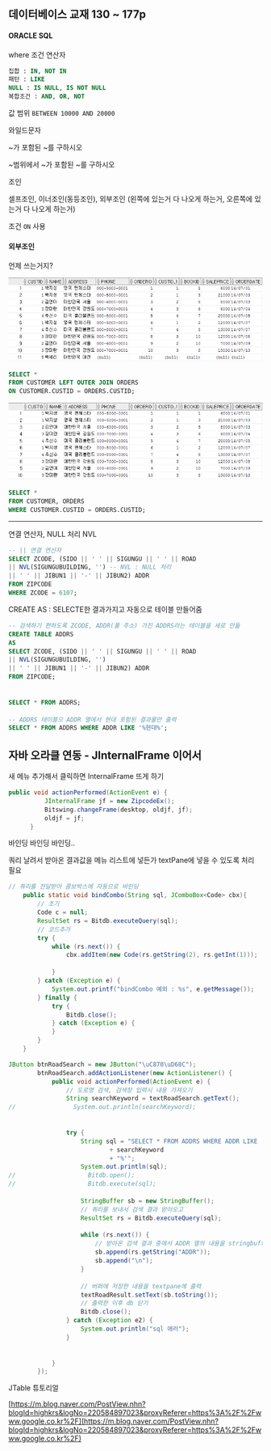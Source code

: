 ## 데이터베이스 교재 130 ~ 177p

#### ORACLE SQL

where 조건 연산자

```sql
집합 : IN, NOT IN
패턴 : LIKE
NULL : IS NULL, IS NOT NULL
복합조건 : AND, OR, NOT
```

값 범위 `BETWEEN 10000 AND 20000`

와일드문자

~가 포함된 ~를 구하시오

~범위에서 ~가 포함된 ~를 구하시오

조인

셀프조인, 이너조인\(동등조인\), 외부조인 \(왼쪽에 있는거 다 나오게 하는거, 오른쪽에 있는거 다 나오게 하는거\)

조건 `ON` 사용

#### 외부조인

언제 쓰는거지?

![](/assets/041001import.png)

```SQL
SELECT *
FROM CUSTOMER LEFT OUTER JOIN ORDERS
ON CUSTOMER.CUSTID = ORDERS.CUSTID;
```

![](/assets/041002import.png)

```SQL
SELECT *
FROM CUSTOMER, ORDERS
WHERE CUSTOMER.CUSTID = ORDERS.CUSTID;
```

---

연결 연산자, NULL 처리 NVL

```SQL
-- || 연결 연산자
SELECT ZCODE, (SIDO || ' ' || SIGUNGU || ' ' || ROAD
|| NVL(SIGUNGUBUILDING, '') -- NVL : NULL 처리
|| ' ' || JIBUN1 || '-' || JIBUN2) ADDR
FROM ZIPCODE
WHERE ZCODE = 6107;
```

CREATE AS : SELECTE한 결과가지고 자동으로 테이블 만들어줌

```SQL
-- 검색하기 편하도록 ZCODE, ADDR(풀 주소) 가진 ADDRS라는 테이블을 새로 만듦
CREATE TABLE ADDRS
AS 
SELECT ZCODE, (SIDO || ' ' || SIGUNGU || ' ' || ROAD
|| NVL(SIGUNGUBUILDING, '') 
|| ' ' || JIBUN1 || '-' || JIBUN2) ADDR
FROM ZIPCODE;


SELECT * FROM ADDRS;

-- ADDRS 테이블으 ADDR 열에서 현대 포함된 결과물만 출력
SELECT * FROM ADDRS WHERE ADDR LIKE '%현대%';
```

## 자바 오라클 연동 - JInternalFrame 이어서

새 메뉴 추가해서 클릭하면 InternalFrame 뜨게 하기

```java
public void actionPerformed(ActionEvent e) {
          JInternalFrame jf = new ZipcodeEx();
          Bitswing.changeFrame(desktop, oldjf, jf);
          oldjf = jf;
      }
```

바인딩 바인딩 바인딩..

쿼리 날려서 받아온 결과값을 메뉴 리스트에 넣든가 textPane에 넣을 수 있도록 처리 필요

```java
// 쿼리를 전달받아 콤보박스에 자동으로 바인딩
    public static void bindCombo(String sql, JComboBox<Code> cbx){
        // 초기
        Code c = null;
        ResultSet rs = Bitdb.executeQuery(sql);
        // 코드추가
        try {
            while (rs.next()) {
                cbx.addItem(new Code(rs.getString(2), rs.getInt(1)));

            }
        } catch (Exception e) {
            System.out.printf("bindCombo 예외 : %s", e.getMessage());
        } finally {
            try {
                Bitdb.close();
            } catch (Exception e) {
            }
        }
    }
```

```java
JButton btnRoadSearch = new JButton("\uC870\uD68C");
        btnRoadSearch.addActionListener(new ActionListener() {
            public void actionPerformed(ActionEvent e) {
                // 도로명 검색, 검색창 입력시 내용 가져오기
                String searchKeyword = textRoadSearch.getText();
//                System.out.println(searchKeyword);


                try {
                    String sql = "SELECT * FROM ADDRS WHERE ADDR LIKE '%"
                            + searchKeyword
                            + "%'";
                    System.out.println(sql);
//                    Bitdb.open();
//                    Bitdb.execute(sql);

                    StringBuffer sb = new StringBuffer();
                    // 쿼리를 보내서 검색 결과 받아오고
                    ResultSet rs = Bitdb.executeQuery(sql);

                    while (rs.next()) {
                        // 받아온 검색 결과 중에서 ADDR 열의 내용을 stringbuffer에 저장하고
                        sb.append(rs.getString("ADDR"));
                        sb.append("\n");
                    }

                    // 버퍼에 저장한 내용을 textpane에 출력
                    textRoadResult.setText(sb.toString());
                    // 출력한 이후 db 닫기 
                    Bitdb.close();
                } catch (Exception e2) {
                    System.out.println("sql 에러");
                }


            }
        });
```



JTable 튜토리얼

[https://m.blog.naver.com/PostView.nhn?blogId=highkrs&logNo=220584897023&proxyReferer=https%3A%2F%2Fwww.google.co.kr%2F](https://m.blog.naver.com/PostView.nhn?blogId=highkrs&logNo=220584897023&proxyReferer=https%3A%2F%2Fwww.google.co.kr%2F)

